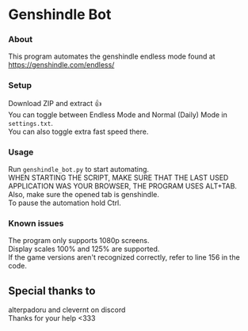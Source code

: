 # Genshindle Bot
### About
This program automates the genshindle endless mode found at https://genshindle.com/endless/

### Setup
Download ZIP and extract 👍 \
You can toggle between Endless Mode and Normal (Daily) Mode in `settings.txt`. \
You can also toggle extra fast speed there.

### Usage
Run `genshindle_bot.py` to start automating. \
WHEN STARTING THE SCRIPT, MAKE SURE THAT THE LAST USED APPLICATION WAS YOUR BROWSER, THE PROGRAM USES ALT+TAB. \
Also, make sure the opened tab is genshindle. \
To pause the automation hold Ctrl.

### Known issues
The program only supports 1080p screens. \
Display scales 100% and 125% are supported. \
If the game versions aren't recognized correctly, refer to line 156 in the code.

## Special thanks to
alterpadoru and clevernt on discord \
Thanks for your help <333
